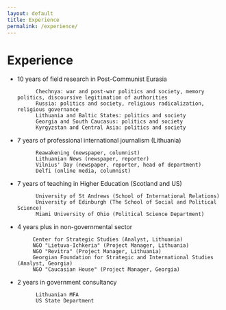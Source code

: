 ```yaml
---
layout: default
title: Experience
permalink: /experience/
---
```

# Experience

 - 10 years of field research in Post-Communist Eurasia
			
			 Chechnya: war and post-war politics and society, memory politics, discoursive legitimation of authorities
			 Russia: politics and society, religious radicalization, religious governance
			 Lithuania and Baltic States: politics and society
			 Georgia and South Caucasus: politics and society
			 Kyrgyzstan and Central Asia: politics and society

 - 7 years of professional international journalism (Lithuania)
			
			 Reawakening (newspaper, columnist)
			 Lithuanian News (newspaper, reporter)
			 Vilnius' Day (newspaper, reporter, head of department)
			 Delfi (online media, columnist)

 - 7 years of teaching in Higher Education (Scotland and US)
 
			 University of St Andrews (School of International Relations)
			 University of Edinburgh (The School of Social and Political Science)
			 Miami University of Ohio (Political Science Department)
			 
 - 4 years plus in non-governmental sector 
 
			Center for Strategic Studies (Analyst, Lithuania)
			NGO "Lietuva-Ichkeria" (Project Manager, Lithuania)
			NGO "Revitra" (Project Manager, Lithuania)
			Georgian Foundation for Strategic and International Studies (Analyst, Georgia)
			NGO "Caucasian House" (Project Manager, Georgia)
 - 2 years in government consultancy 
 
			 Lithuanian MFA
			 US State Department